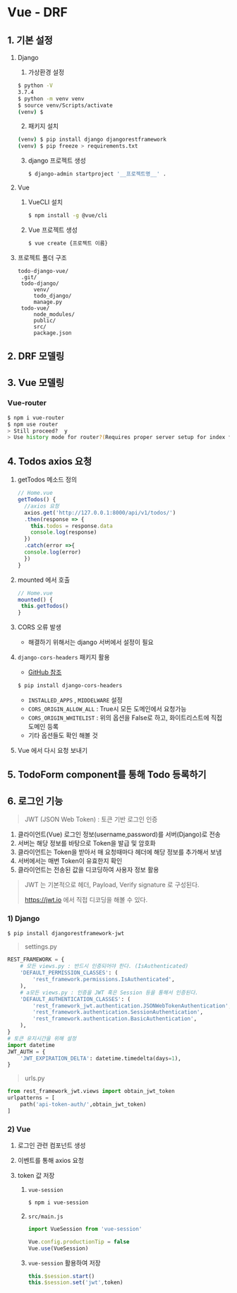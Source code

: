 # Vue - DRF

## 1. 기본 설정

1. Django

   1.  가상환경 설정

      ```bash
      $ python -V
      3.7.4
      $ python -m venv venv
      $ source venv/Scripts/activate
      (venv) $
      ```

   2.  패키지 설치

      ```bash
      (venv) $ pip install django djangorestframework
      (venv) $ pip freeze > requirements.txt
      ```

   3. django 프로젝트 생성

      ```bash
      $ django-admin startproject '__프로젝트명__' .
      ```

      

2. Vue

   1. VueCLI 설치

      ```bash
      $ npm install -g @vue/cli
      ```

   2. Vue 프로젝트 생성

      ```bash
      $ vue create {프로젝트 이름}
      ```

3. 프로젝트 폴더 구조

   ```
   todo-django-vue/
   	.git/
   	todo-django/
   		venv/
   		todo_django/
   		manage.py
   	todo-vue/
   		node_modules/
   		public/
   		src/
   		package.json
   ```




## 2. DRF 모델링

## 3. Vue 모델링

### Vue-router

```bash
$ npm i vue-router
$ npm use router
> Still proceed?  y
> Use history mode for router?(Requires proper server setup for index fallback in production) y
```

## 4. Todos axios 요청

1. getTodos 메소드 정의

   ```javascript
   // Home.vue
   getTodos() {
     //axios 요청
     axios.get('http://127.0.0.1:8000/api/v1/todos/')
     .then(response => {
       this.todos = response.data
       console.log(response)
     })
     .catch(error =>{
     console.log(error)
     })
   }
   ```

2. mounted 에서 호출

   ```javascript
   // Home.vue
   mounted() {
   	this.getTodos()
   }
   ```

3. CORS 오류 발생

   * 해결하기 위해서는 django 서버에서 설정이 필요

4. `django-cors-headers` 패키지 활용

   * [GitHub 참조](https://github.com/adamchainz/django-cors-headers)

    ```bash
   $ pip install django-cors-headers
    ```
   
   * `INSTALLED_APPS` , `MIDDELWARE` 설정
   * `CORS_ORIGIN_ALLOW_ALL` : True시 모든 도메인에서 요청가능
   * `CORS_ORIGIN_WHITELIST` : 위의 옵션을 False로 하고, 화이트리스트에 직접 도메인 등록
   * 기타 옵션들도 확인 해볼 것
   
5. Vue 에서 다시 요청 보내기

## 5. TodoForm component를 통해 Todo 등록하기



## 6. 로그인 기능

> JWT (JSON Web Token) : 토큰 기반 로그인 인증

1. 클라이언트(Vue) 로그인 정보(username,password)를 서버(Django)로 전송
2. 서버는 해당 정보를 바탕으로 Token을 발급 및 암호화
3. 클라이언트는 Token을 받아서 매 요청때마다 헤더에 해당 정보를 추가해서 보냄
4. 서버에서는 매번 Token이 유효한지 확인
5. 클라이언트는 전송된 값을 디코딩하여 사용자 정보 활용

>  JWT 는 기본적으로 헤더, Payload, Verify signature 로 구성된다.
>
>  https://jwt.io 에서 직접 디코딩을 해볼 수 있다.

### 1) Django

```bash
$ pip install djangorestframework-jwt
```

> settings.py

```python
REST_FRAMEWORK = {
    # 모든 views.py : 반드시 인증되어야 한다. (IsAuthenticated)
    'DEFAULT_PERMISSION_CLASSES': (
        'rest_framework.permissions.IsAuthenticated',
    ),
    # a모든 views.py : 인증을 JWT 혹은 Session 등을 통해서 인증된다.
    'DEFAULT_AUTHENTICATION_CLASSES': (
        'rest_framework_jwt.authentication.JSONWebTokenAuthentication',
        'rest_framework.authentication.SessionAuthentication',
        'rest_framework.authentication.BasicAuthentication',
    ),
}
# 토큰 유지시간을 위해 설정
import datetime
JWT_AUTH = {
    'JWT_EXPIRATION_DELTA': datetime.timedelta(days=1),
}
```

> urls.py

```python
from rest_framework_jwt.views import obtain_jwt_token
urlpatterns = [
    path('api-token-auth/',obtain_jwt_token)
]
```



### 2) Vue

1. 로그인 관련 컴포넌트 생성

2. 이벤트를 통해 axios 요청

3. token 값 저장

   1. `vue-session`

      ```bash
      $ npm i vue-session
      ```

   2. `src/main.js`

      ```javascript
      import VueSession from 'vue-session'
      
      Vue.config.productionTip = false
      Vue.use(VueSession)
      ```

   3. `vue-session` 활용하여 저장

      ```javascript
      this.$session.start()
      this.$session.set('jwt',token)
      ```

      